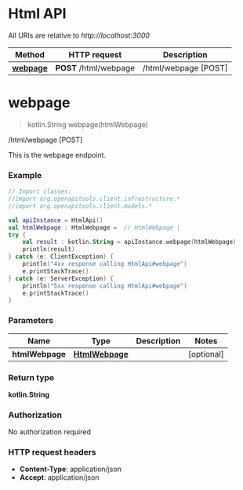 # Html API

All URIs are relative to *http://localhost:3000*

Method | HTTP request | Description
------------- | ------------- | -------------
[**webpage**](#webpage) | **POST** /html/webpage | /html/webpage [POST]


<a name="webpage"></a>
# **webpage**
> kotlin.String webpage(htmlWebpage)

/html/webpage [POST]

This is the webpage endpoint.

### Example
```kotlin
// Import classes:
//import org.openapitools.client.infrastructure.*
//import org.openapitools.client.models.*

val apiInstance = HtmlApi()
val htmlWebpage : HtmlWebpage =  // HtmlWebpage | 
try {
    val result : kotlin.String = apiInstance.webpage(htmlWebpage)
    println(result)
} catch (e: ClientException) {
    println("4xx response calling HtmlApi#webpage")
    e.printStackTrace()
} catch (e: ServerException) {
    println("5xx response calling HtmlApi#webpage")
    e.printStackTrace()
}
```

### Parameters

Name | Type | Description  | Notes
------------- | ------------- | ------------- | -------------
 **htmlWebpage** | [**HtmlWebpage**](../models/HtmlWebpage)|  | [optional]

### Return type

**kotlin.String**

### Authorization

No authorization required

### HTTP request headers

 - **Content-Type**: application/json
 - **Accept**: application/json

